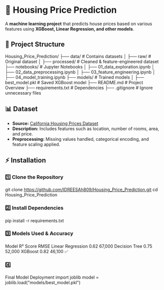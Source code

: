 # 📌 Housing Price Prediction
A **machine learning project** that predicts house prices based on various features using **XGBoost, Linear Regression, and other models**.
## 📂 Project Structure
Housing_Price_Prediction/ ├── data/ # Contains datasets │ ├── raw/ # Original dataset │ ├── processed/ # Cleaned & feature-engineered dataset ├── notebooks/ # Jupyter Notebooks │
├── 01_data_exploration.ipynb │ ├── 02_data_preprocessing.ipynb │ ├── 03_feature_engineering.ipynb │ ├── 04_model_training.ipynb ├── models/ # Trained models │ ├── best_model.pkl # Saved XGBoost model
├── README.md # Project Overview ├── requirements.txt # Dependencies ├── .gitignore # Ignore unnecessary files

## 📊 Dataset
- **Source:** [California Housing Prices Dataset](https://www.kaggle.com/datasets/camnugent/california-housing-prices)
- **Description:** Includes features such as location, number of rooms, area, and price.
- **Preprocessing:** Missing values handled, categorical encoding, and feature scaling applied.
  
## ⚡ Installation
### 1️⃣ Clone the Repository
git clone https://github.com/IDREESAh809/Housing_Price_Prediction.git
cd Housing_Price_Prediction

### 2️⃣ Install Dependencies
pip install -r requirements.txt

 ### 3️⃣ Models Used & Accuracy
Model	R² Score	RMSE
Linear Regression	0.62	67,000
Decision Tree	0.75	52,000
XGBoost	0.82	46,100 ✅

### 4️⃣
Final Model Deployment
import joblib
model = joblib.load("models/best_model.pkl")


